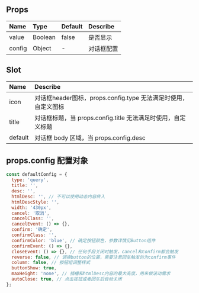 ## Props

| Name      |    Type  | Default  | Describe |
| :-------- | :--------| :------- | :--- |
| value     | Boolean |  false | 是否显示 |
| config    |   Object |  -  | 对话框配置 |


## Slot
| Name     | Describe |
| :-------- | :--------|
| icon     | 对话框header图标，props.config.type 无法满足时使用，自定义图标 |
| title     | 对话框标题，当 props.config.title 无法满足时使用，自定义标题 |
| default     | 对话框 body 区域，当 props.config.desc | props.config.htmlDesc 无法满足时使用，自定义内容 |

## props.config 配置对象

```javascript
const defaultConfig = {
  type: 'query',
  title: '',
  desc: '',
  htmlDesc: '', // 不可以使用动态内容传入
  htmlDescStyle: '',
  width: '430px',
  cancel: '取消',
  cancelClass: '',
  cancelEvent: () => {},
  confirm: '确定',
  confirmClass: '',
  confirmColor: 'blue', // 确定按钮颜色，参数详情见Button组件
  confirmEvent: () => {},
  closeEvent: () => {}, // 任何手段关闭时触发，cancel和confirm都会触发
  reverse: false, // 调换button的位置，需要注意回车触发的为confirm事件
  column: false, // 按钮组调整样式
  buttonShow: true,
  maxHeight: 'none', // 插槽和htmlDesc内容的最大高度，用来做滚动需求
  autoClose: true, // 点击按钮或者回车后自动关闭
};
```
